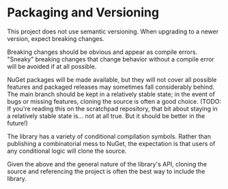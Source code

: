 # Packaging and Versioning

This project does not use semantic versioning. When upgrading to a newer version, expect breaking changes. 

Breaking changes should be obvious and appear as compile errors. "Sneaky" breaking changes that change behavior without a compile error will be avoided if at all possible. 

NuGet packages will be made available, but they will not cover all possible features and packaged releases may sometimes fall considerably behind. The main branch should be kept in a relatively stable state; in the event of bugs or missing features, cloning the source is often a good choice. (TODO: If you're reading this on the scratchpad repository, that bit about staying in a relatively stable state is... not at all true. But it should be better in the future!)

The library has a variety of conditional compilation symbols. Rather than publishing a combinatorial mess to NuGet, the expectation is that users of any conditional logic will clone the source.

Given the above and the general nature of the library's API, cloning the source and referencing the project is often the best way to include the library.
